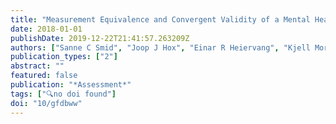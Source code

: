 ```yaml
---
title: "Measurement Equivalence and Convergent Validity of a Mental Health Rating Scale"
date: 2018-01-01
publishDate: 2019-12-22T21:41:57.263209Z
authors: ["Sanne C Smid", "Joop J Hox", "Einar R Heiervang", "Kjell Morten Stormark", "Mari Hysing", "Tormod Bøe"]
publication_types: ["2"]
abstract: ""
featured: false
publication: "*Assessment*"
tags: ["🔍no doi found"]
doi: "10/gfdbww"
---
```


